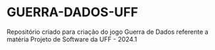 # GUERRA-DADOS-UFF
Repositório criado para criação do jogo Guerra de Dados referente a matéria Projeto de Software da UFF - 2024.1
